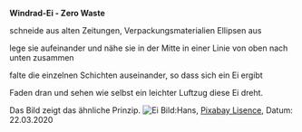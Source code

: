**Windrad-Ei - Zero Waste**

schneide aus alten Zeitungen, Verpackungsmaterialien Ellipsen aus

lege sie aufeinander und nähe sie in der Mitte in einer Linie von oben nach unten zusammen

falte die einzelnen Schichten auseinander, so dass sich ein Ei ergibt

Faden dran und sehen wie selbst ein leichter Luftzug diese Ei dreht.

Das Bild zeigt das ähnliche Prinzip.
![Ei](https://cdn.pixabay.com/photo/2012/10/16/15/50/windspiel-61743_1280.jpg)
Bild:Hans, [Pixabay Lisence](https://pixabay.com/de/photos/windspiel-wind-windkraft-farben-61743/), Datum: 22.03.2020
